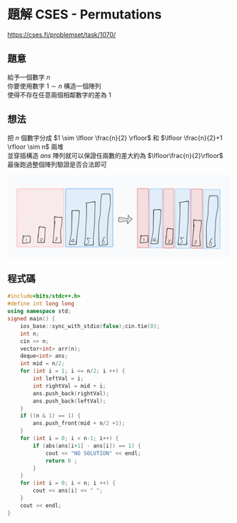 # 題解 CSES - Permutations
https://cses.fi/problemset/task/1070/
## 題意
給予一個數字 $n$ \
你要使用數字 $1 \sim n$ 構造一個陣列 \
使得不存在任意兩個相鄰數字的差為 1
## 想法
把 $n$ 個數字分成 $1 \sim \lfloor \frac{n}{2} \rfloor$ 和 $\lfloor \frac{n}{2}+1 \rfloor \sim n$ 兩堆 \
並穿插構造 $ans$ 陣列就可以保證任兩數的差大約為 $\lfloor\frac{n}{2}\rfloor$ \
最後跑過整個陣列驗證是否合法即可

![](https://github.com/dada878/blog/blob/master/assets/Snipaste_2023-09-09_21-50-43.png?raw=true)
## 程式碼
```cpp
#include<bits/stdc++.h>
#define int long long
using namespace std;
signed main() {
	ios_base::sync_with_stdio(false);cin.tie(0);
	int n;
	cin >> n;
	vector<int> arr(n);
	deque<int> ans;
	int mid = n/2;
	for (int i = 1; i <= n/2; i ++) {
		int leftVal = i;
		int rightVal = mid + i;
		ans.push_back(rightVal);
		ans.push_back(leftVal);
	}
	if ((n & 1) == 1) {
		ans.push_front(mid + n/2 +1);
	}
	for (int i = 0; i < n-1; i++) {
		if (abs(ans[i+1] - ans[i]) == 1) {
			cout << "NO SOLUTION" << endl;
			return 0 ;
		}
	}
	for (int i = 0; i < n; i ++) {
		cout << ans[i] << " ";
	}
	cout << endl;
}
```